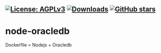 [![License: AGPLv3](https://img.shields.io/badge/License-AGPL%20v3-brightgreen.svg)](http://www.gnu.org/licenses/agpl-3.0)
[![Downloads](https://img.shields.io/github/downloads/claick-oliveira/node-oracledb/total.svg?label=Downloads)](https://github.com/claick-oliveira/nodejs-study)
[![GitHub stars](https://img.shields.io/github/stars/claick-oliveira/shields.svg?style=social&label=Stars)](https://github.com/claick-oliveira/nodejs-study)
------

# node-oracledb

Dockerfile = Nodejs + Oracledb
